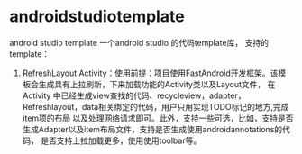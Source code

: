 # androidstudiotemplate
android studio template
一个android studio 的代码template库，
支持的template：
1. RefreshLayout Activity：使用前提：项目使用FastAndroid开发框架。该模板会生成具有上拉刷新，下来加载功能的Activity类以及Layout文件，
在Activity 中已经生成view查找的代码、recycleview，adapter，Refreshlayout，data相关绑定的代码，用户只用实现TODO标记的地方,完成item项的布局
以及处理网络请求即可。此外，支持一些可选，比如，支持是否生成Adapter以及item布局文件，支持是否生成使用androidannotations的代码，
是否支持上拉加载更多，使用使用toolbar等。
